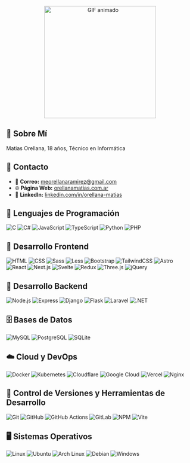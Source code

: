 <p align="center">
  <img src="https://media.giphy.com/media/njPdRtrrdyoVO/giphy.gif?cid=790b7611pxi0gvpi1bpqaca6xdmjh2v5wesx9yma1uiw64dj&ep=v1_gifs_search&rid=giphy.gif&ct=g" alt="GIF animado" width="300">
</p>

## 👤 Sobre Mí

Matias Orellana, 18 años, Técnico en Informática

## 💬 Contacto

- 📧 **Correo:** [meorellanaramirez@gmail.com](mailto:meorellanaramirez@gmail.com)  
- 🌐 **Página Web:** [orellanamatias.com.ar](https://orellanamatias.com.ar)  
- 💼 **LinkedIn:** [linkedin.com/in/orellana-matias](https://linkedin.com/in/orellana-matias)  


## 📌 Lenguajes de Programación
![C](https://skillicons.dev/icons?i=c)
![C#](https://skillicons.dev/icons?i=cs)
![JavaScript](https://skillicons.dev/icons?i=js)
![TypeScript](https://skillicons.dev/icons?i=ts)
![Python](https://skillicons.dev/icons?i=py)
![PHP](https://skillicons.dev/icons?i=php)

## 🎨 Desarrollo Frontend
![HTML](https://skillicons.dev/icons?i=html)
![CSS](https://skillicons.dev/icons?i=css)
![Sass](https://skillicons.dev/icons?i=sass)
![Less](https://skillicons.dev/icons?i=less)
![Bootstrap](https://skillicons.dev/icons?i=bootstrap)
![TailwindCSS](https://skillicons.dev/icons?i=tailwind)
![Astro](https://skillicons.dev/icons?i=astro)
![React](https://skillicons.dev/icons?i=react)
![Next.js](https://skillicons.dev/icons?i=nextjs)
![Svelte](https://skillicons.dev/icons?i=svelte)
![Redux](https://skillicons.dev/icons?i=redux)
![Three.js](https://skillicons.dev/icons?i=threejs)
![jQuery](https://skillicons.dev/icons?i=jquery)

## 🔧 Desarrollo Backend
![Node.js](https://skillicons.dev/icons?i=nodejs)
![Express](https://skillicons.dev/icons?i=express)
![Django](https://skillicons.dev/icons?i=django)
![Flask](https://skillicons.dev/icons?i=flask)
![Laravel](https://skillicons.dev/icons?i=laravel)
![.NET](https://skillicons.dev/icons?i=dotnet)

## 🗄️ Bases de Datos
![MySQL](https://skillicons.dev/icons?i=mysql)
![PostgreSQL](https://skillicons.dev/icons?i=postgres)
![SQLite](https://skillicons.dev/icons?i=sqlite)

## ☁️ Cloud y DevOps
![Docker](https://skillicons.dev/icons?i=docker)
![Kubernetes](https://skillicons.dev/icons?i=kubernetes)
![Cloudflare](https://skillicons.dev/icons?i=cloudflare)
![Google Cloud](https://skillicons.dev/icons?i=gcp)
![Vercel](https://skillicons.dev/icons?i=vercel)
![Nginx](https://skillicons.dev/icons?i=nginx)

## 🔄 Control de Versiones y Herramientas de Desarrollo
![Git](https://skillicons.dev/icons?i=git)
![GitHub](https://skillicons.dev/icons?i=github)
![GitHub Actions](https://skillicons.dev/icons?i=githubactions)
![GitLab](https://skillicons.dev/icons?i=gitlab)
![NPM](https://skillicons.dev/icons?i=npm)
![Vite](https://skillicons.dev/icons?i=vite)

## 🖥️ Sistemas Operativos
![Linux](https://skillicons.dev/icons?i=linux)
![Ubuntu](https://skillicons.dev/icons?i=ubuntu)
![Arch Linux](https://skillicons.dev/icons?i=arch)
![Debian](https://skillicons.dev/icons?i=debian)
![Windows](https://skillicons.dev/icons?i=windows)
